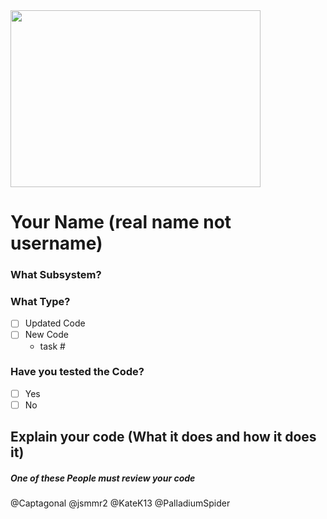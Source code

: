<img src="https://upload.wikimedia.org/wikipedia/en/thumb/f/f0/FRC_Logo.svg/1200px-FRC_Logo.svg.png" width="400" height="283" />

# Your Name (real name not username)

### What Subsystem?

### What Type?
 - [ ] Updated Code
 - [ ] New Code
   - task #
### Have you tested the Code?
 - [ ] Yes
 - [ ] No
## Explain your code (What it does and how it does it)



##### One of these People must review your code
@Captagonal @jsmmr2 @KateK13 @PalladiumSpider
